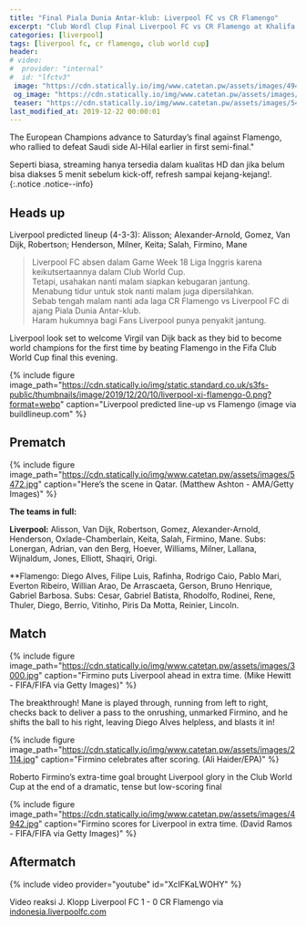 ```yaml
---
title: "Final Piala Dunia Antar-klub: Liverpool FC vs CR Flamengo"
excerpt: "Club Wordl Clup Final Liverpool FC vs CR Flamengo at Khalifa International Stadium, Doha, Qatar. Skor akhir: 1-0"
categories: [liverpool]
tags: [liverpool fc, cr flamengo, club world cup]
header:
# video:
#  provider: "internal"
#  id: "lfctv3"
 image: "https://cdn.statically.io/img/www.catetan.pw/assets/images/4942.jpgfilter=grayscale"
 og_image: "https://cdn.statically.io/img/www.catetan.pw/assets/images/5472.jpg"
 teaser: "https://cdn.statically.io/img/www.catetan.pw/assets/images/5472.jpg?w=160&h=320&quality=80&filter=grayscale"
last_modified_at: 2019-12-22 00:00:01
---
```

The European Champions advance to Saturday’s final against Flamengo, who rallied to defeat Saudi side Al-Hilal earlier in first semi-final."

Seperti biasa, streaming hanya tersedia dalam kualitas HD dan jika belum bisa diakses 5 menit sebelum kick-off, refresh sampai kejang-kejang!.
{:.notice .notice--info}

## Heads up

Liverpool predicted lineup (4-3-3): Alisson; Alexander-Arnold, Gomez, Van Dijk, Robertson; Henderson, Milner, Keita; Salah, Firmino, Mane

> Liverpool FC absen dalam Game Week 18 Liga Inggris karena keikutsertaannya dalam Club World Cup.<br/>
> Tetapi, usahakan nanti malam siapkan kebugaran jantung.<br/>
> Menabung tidur untuk stok nanti malam juga dipersilahkan.<br/>
> Sebab tengah malam nanti ada laga CR Flamengo vs Liverpool FC di ajang Piala Dunia Antar-klub.<br/>
> Haram hukumnya bagi Fans Liverpool punya penyakit jantung.<br/>

Liverpool look set to welcome Virgil van Dijk back as they bid to become world champions for the first time by beating Flamengo in the Fifa Club World Cup final this evening.

{% include figure image_path="https://cdn.statically.io/img/static.standard.co.uk/s3fs-public/thumbnails/image/2019/12/20/10/liverpool-xi-flamengo-0.png?format=webp" caption="Liverpool predicted line-up vs Flamengo (image via buildlineup.com" %}

## Prematch

{% include figure image_path="https://cdn.statically.io/img/www.catetan.pw/assets/images/5472.jpg" caption="Here’s the scene in Qatar. (Matthew Ashton - AMA/Getty Images)" %}

**The teams in full:**

**Liverpool:** Alisson, Van Dijk, Robertson, Gomez, Alexander-Arnold, Henderson, Oxlade-Chamberlain, Keita, Salah, Firmino, Mane. Subs: Lonergan, Adrian, van den Berg, Hoever, Williams, Milner, Lallana, Wijnaldum, Jones, Elliott, Shaqiri, Origi.

**Flamengo: Diego Alves, Filipe Luis, Rafinha, Rodrigo Caio, Pablo Mari, Everton Ribeiro, Willian Arao, De Arrascaeta, Gerson, Bruno Henrique, Gabriel Barbosa. Subs: Cesar, Gabriel Batista, Rhodolfo, Rodinei, Rene, Thuler, Diego, Berrio, Vitinho, Piris Da Motta, Reinier, Lincoln.

## Match

{% include figure image_path="https://cdn.statically.io/img/www.catetan.pw/assets/images/3000.jpg" caption="Firmino puts Liverpool ahead in extra time. (Mike Hewitt - FIFA/FIFA via Getty Images)" %}

The breakthrough! Mane is played through, running from left to right, checks back to deliver a pass to the onrushing, unmarked Firmino, and he shifts the ball to his right, leaving Diego Alves helpless, and blasts it in!

{% include figure image_path="https://cdn.statically.io/img/www.catetan.pw/assets/images/2114.jpg" caption="Firmino celebrates after scoring. (Ali Haider/EPA)" %}

Roberto Firmino’s extra-time goal brought Liverpool glory in the Club World Cup at the end of a dramatic, tense but low-scoring final

{% include figure image_path="https://cdn.statically.io/img/www.catetan.pw/assets/images/4942.jpg" caption="Firmino scores for Liverpool in extra time. (David Ramos - FIFA/FIFA via Getty Images)" %}

## Aftermatch

{% include video provider="youtube" id="XcIFKaLWOHY" %}


Video reaksi J. Klopp Liverpool FC 1 - 0 CR Flamengo via [indonesia.liverpoolfc.com](https://indonesia.liverpoolfc.com/news/indonesia-news/379662-liverpool-1-0-flamengo-reaksi-jurgen-klopp)
